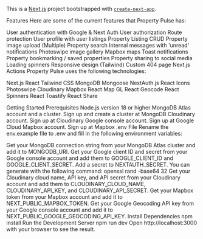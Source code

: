 This is a [Next.js](https://nextjs.org) project bootstrapped with [`create-next-app`](https://github.com/vercel/next.js/tree/canary/packages/create-next-app).

Features
Here are some of the current features that Property Pulse has:

 User authentication with Google & Next Auth
 User authorization
 Route protection
 User profile with user listings
 Property Listing CRUD
 Property image upload (Multiple)
 Property search
 Internal messages with 'unread' notifications
 Photoswipe image gallery
 Mapbox maps
 Toast notifications
 Property bookmarking / saved properties
 Property sharing to social media
 Loading spinners
 Responsive design (Tailwind)
 Custom 404 page
 Next.js Actions
Property Pulse uses the following technologies:

Next.js
React
Tailwind CSS
MongoDB
Mongoose
NextAuth.js
React Icons
Photoswipe
Cloudinary
Mapbox
React Map GL
React Geocode
React Spinners
React Toastify
React Share

Getting Started
Prerequisites
Node.js version 18 or higher
MongoDB Atlas account and a cluster. Sign up and create a cluster at MongoDB
Cloudinary account. Sign up at Cloudinary
Google console account. Sign up at Google Cloud
Mapbox account. Sign up at Mapbox
.env File
Rename the env.example file to .env and fill in the following environment variables:

Get your MongoDB connection string from your MongoDB Atlas cluster and add it to MONGODB_URI.
Get your Google client ID and secret from your Google console account and add them to GOOGLE_CLIENT_ID and GOOGLE_CLIENT_SECRET.
Add a secret to NEXTAUTH_SECRET. You can generate with the following command:
openssl rand -base64 32
Get your Cloudinary cloud name, API key, and API secret from your Cloudinary account and add them to CLOUDINARY_CLOUD_NAME, CLOUDINARY_API_KEY, and CLOUDINARY_API_SECRET.
Get your Mapbox token from your Mapbox account and add it to NEXT_PUBLIC_MAPBOX_TOKEN.
Get your Google Geocoding API key from your Google console account and add it to NEXT_PUBLIC_GOOGLE_GEOCODING_API_KEY.
Install Dependencies
npm install
Run the Development Server
npm run dev
Open http://localhost:3000 with your browser to see the result.
